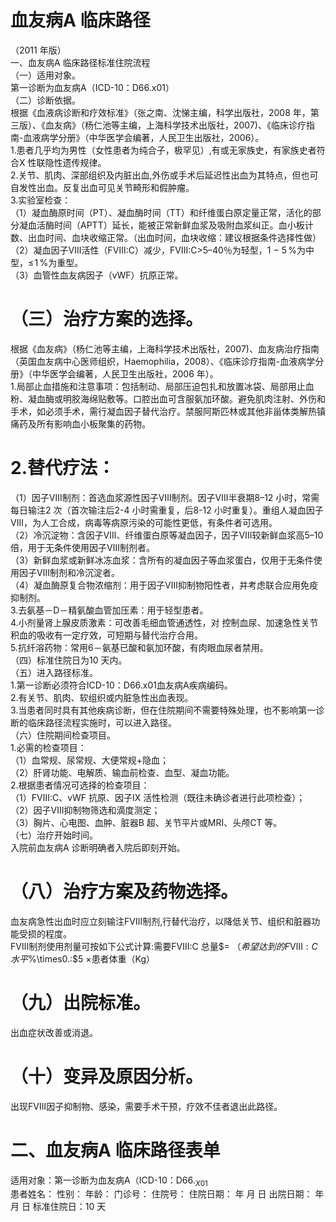# 血友病A 临床路径  
（2011 年版）  
一、血友病A 临床路径标准住院流程  
（一）适用对象。  
第一诊断为血友病A（ICD-10：D66.x01）  
（二）诊断依据。  
根据《血液病诊断和疗效标准》（张之南、沈悌主编，科学出版社，2008 年，第三版）、《血友病》（杨仁池等主编，上海科学技术出版社，2007)、《临床诊疗指南-血液病学分册》（中华医学会编著，人民卫生出版社，2006）。  
1.患者几乎均为男性（女性患者为纯合子，极罕见）,有或无家族史，有家族史者符合X 性联隐性遗传规律。  
2.关节、肌肉、深部组织及内脏出血,外伤或手术后延迟性出血为其特点，但也可自发性出血。反复出血可见关节畸形和假肿瘤。  
3.实验室检查：  
（1）凝血酶原时间（PT）、凝血酶时间（TT）和纤维蛋白原定量正常，活化的部分凝血活酶时间（APTT）延长，能被正常新鲜血浆及吸附血浆纠正。血小板计数、出血时间、血块收缩正常。（出血时间，血块收缩：建议根据条件选择性做）  
（2）凝血因子Ⅷ活性（FⅧ:C）减少，FⅧ:C>5–40％为轻型，$1\mathrm{~-~}5\,\%$为中型，$\leqslant\!1\,\%$为重型。  
（3）血管性血友病因子（vWF）抗原正常。  
# （三）治疗方案的选择。  
根据《血友病》（杨仁池等主编，上海科学技术出版社，2007)、血友病治疗指南（英国血友病中心医师组织，Haemophilia，2008）、《临床诊疗指南-血液病学分册》（中华医学会编著，人民卫生出版社，2006 年）。  
1.局部止血措施和注意事项：包括制动、局部压迫包扎和放置冰袋、局部用止血粉、凝血酶或明胶海绵贴敷等。口腔出血可含服氨加环酸。避免肌肉注射、外伤和手术，如必须手术，需行凝血因子替代治疗。禁服阿斯匹林或其他非甾体类解热镇痛药及所有影响血小板聚集的药物。  
#   2.替代疗法：  
（1）因子Ⅷ制剂：首选血浆源性因子Ⅷ制剂。因子Ⅷ半衰期8–12 小时，常需每日输注2 次（首次输注后2-4 小时需重复，后8-12 小时重复）。重组人凝血因子Ⅷ，为人工合成，病毒等病原污染的可能性更低，有条件者可选用。  
（2）冷沉淀物：含因子Ⅷ、纤维蛋白原等凝血因子，因子Ⅷ较新鲜血浆高5–10 倍，用于无条件使用因子Ⅷ制剂者。  
（3）新鲜血浆或新鲜冰冻血浆：含所有的凝血因子等血浆蛋白，仅用于无条件使用因子Ⅷ制剂和冷沉淀者。  
（4）凝血酶原复合物浓缩剂：用于因子Ⅷ抑制物阳性者，并考虑联合应用免疫抑制剂。  
3.去氨基－D－精氨酸血管加压素：用于轻型患者。  
4.小剂量肾上腺皮质激素：可改善毛细血管通透性，对 控制血尿、加速急性关节积血的吸收有一定疗效，可短期与替代治疗合用。  
5.抗纤溶药物：常用6－氨基已酸和氨加环酸，有肉眼血尿者禁用。  
（四）标准住院日为10 天内。  
（五）进入路径标准。  
1.第一诊断必须符合ICD-10：D66.x01血友病A疾病编码。  
2.有关节、肌肉、软组织或内脏急性出血表现。  
3.当患者同时具有其他疾病诊断，但在住院期间不需要特殊处理，也不影响第一诊断的临床路径流程实施时，可以进入路径。  
（六）住院期间检查项目。  
1.必需的检查项目：  
（1）血常规、尿常规、大便常规$+$隐血；  
（2）肝肾功能、电解质、输血前检查、血型、凝血功能。  
2.根据患者情况可选择的检查项目：  
（1）FⅧ:C、vWF 抗原、因子IX 活性检测（既往未确诊者进行此项检查）；  
（2）因子Ⅷ抑制物筛选和滴度测定；  
（3）胸片、心电图、血肿、脏器B 超、关节平片或MRI、头颅CT 等。  
（七）治疗开始时间。  
入院前血友病A 诊断明确者入院后即刻开始。  
# （八）治疗方案及药物选择。  
血友病急性出血时应立刻输注FⅧ制剂,行替代治疗，以降低关节、组织和脏器功能受损的程度。  
FⅧ制剂使用剂量可按如下公式计算:需要FⅧ:C 总量$=
$（希望达到的FⅧ:C 水平%—当前血浆FⅧ:C 水平$\%\times0.:$5
$\times$患者体重（Kg）  
# （九）出院标准。  
出血症状改善或消退。  
# （十）变异及原因分析。  
出现FⅧ因子抑制物、感染，需要手术干预，疗效不佳者退出此路径。  
# 二、血友病A 临床路径表单  
适用对象：第一诊断为血友病A（ICD-10：D66.$_{X01}$  
患者姓名：   性别：      年龄：         门诊号：    住院号：          住院日期：     年    月    日   出院日期：     年    月    日 标准住院日：10 天  
